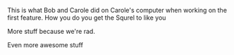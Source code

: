 This is what Bob and Carole did on Carole's computer when working on the first feature. 
How you do you get the Squrel to like you

More stuff because we're rad.

Even more awesome stuff